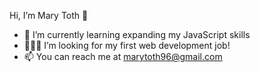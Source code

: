 Hi, I’m Mary Toth 👋 
<!-- - 👀 I’m interested in ... -->
- 🌱 I’m currently learning expanding my JavaScript skills
- 👩🏼‍💻 I’m looking for my first web development job!
- 📫 You can reach me at marytoth96@gmail.com

<!---
mary-toth/mary-toth is a ✨ special ✨ repository because its `README.md` (this file) appears on your GitHub profile.
You can click the Preview link to take a look at your changes.
--->
